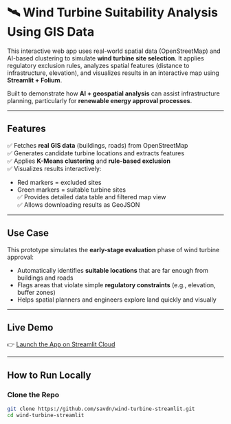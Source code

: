 # 🛰️ Wind Turbine Suitability Analysis Using GIS Data

This interactive web app uses real-world spatial data (OpenStreetMap) and AI-based clustering to simulate **wind turbine site selection**. It applies regulatory exclusion rules, analyzes spatial features (distance to infrastructure, elevation), and visualizes results in an interactive map using **Streamlit + Folium**.

Built to demonstrate how **AI + geospatial analysis** can assist infrastructure planning, particularly for **renewable energy approval processes**.

---

##  Features

✅ Fetches **real GIS data** (buildings, roads) from OpenStreetMap  
✅ Generates candidate turbine locations and extracts features  
✅ Applies **K-Means clustering** and **rule-based exclusion**  
✅ Visualizes results interactively:  
  - Red markers = excluded sites  
  - Green markers = suitable turbine sites  
✅ Provides detailed data table and filtered map view  
✅ Allows downloading results as GeoJSON

---

##  Use Case

This prototype simulates the **early-stage evaluation** phase of wind turbine approval:
- Automatically identifies **suitable locations** that are far enough from buildings and roads
- Flags areas that violate simple **regulatory constraints** (e.g., elevation, buffer zones)
- Helps spatial planners and engineers explore land quickly and visually

---

## Live Demo

👉 [Launch the App on Streamlit Cloud](https://wind-turbine-app.streamlit.app/)

---

##  How to Run Locally

### Clone the Repo

```bash
git clone https://github.com/savdn/wind-turbine-streamlit.git
cd wind-turbine-streamlit
